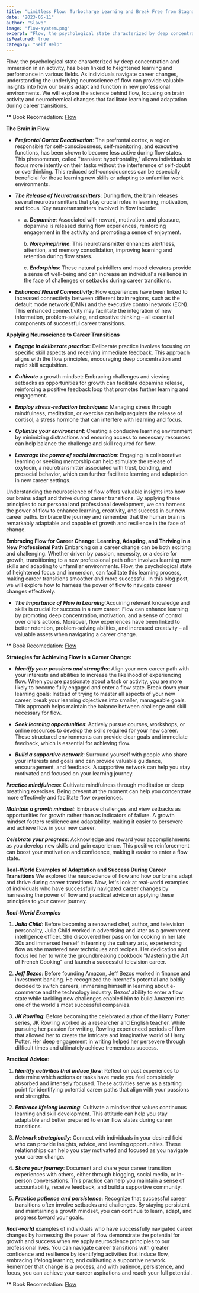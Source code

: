 ```yaml
---
title: "Limitless Flow: Turbocharge Learning and Break Free from Stagnation"
date: "2023-05-11"
author: "Slavo"
image: "flow-system.png"
excerpt: "Flow, the psychological state characterized by deep concentration and immersion in an activity..."
isFeatured: true
category: "Self Help"
---
```


Flow, the psychological state characterized by deep concentration and immersion in an activity, has been linked to heightened learning and performance in various fields. As individuals navigate career changes, understanding the underlying neuroscience of flow can provide valuable insights into how our brains adapt and function in new professional environments. We will explore the science behind flow, focusing on brain activity and neurochemical changes that facilitate learning and adaptation during career transitions.

\*\* Book Recomedation: [Flow](https://www.amazon.com/dp/0061339202/ref=cm_sw_r_as_gl_api_gl_i_425QZ8KTCK5XYMSTBFSW?linkCode=ml2&tag=prototypene06-20)

**The Brain in Flow**

- **_Prefrontal Cortex Deactivation_**: The prefrontal cortex, a region responsible for self-consciousness, self-monitoring, and executive functions, has been shown to become less active during flow states. This phenomenon, called "transient hypofrontality," allows individuals to focus more intently on their tasks without the interference of self-doubt or overthinking. This reduced self-consciousness can be especially beneficial for those learning new skills or adapting to unfamiliar work environments.
- **_The Release of Neurotransmitters_**: During flow, the brain releases several neurotransmitters that play crucial roles in learning, motivation, and focus. Key neurotransmitters involved in flow include:

  - a. **_Dopamine_**: Associated with reward, motivation, and pleasure, dopamine is released during flow experiences, reinforcing engagement in the activity and promoting a sense of enjoyment.

    b. **_Norepinephrine_**: This neurotransmitter enhances alertness, attention, and memory consolidation, improving learning and retention during flow states.

    c. **_Endorphins_**: These natural painkillers and mood elevators provide a sense of well-being and can increase an individual's resilience in the face of challenges or setbacks during career transitions.

- **_Enhanced Neural Connectivity_**: Flow experiences have been linked to increased connectivity between different brain regions, such as the default mode network (DMN) and the executive control network (ECN). This enhanced connectivity may facilitate the integration of new information, problem-solving, and creative thinking – all essential components of successful career transitions.

**Applying Neuroscience to Career Transitions**

- **_Engage in deliberate practice_**: Deliberate practice involves focusing on specific skill aspects and receiving immediate feedback. This approach aligns with the flow principles, encouraging deep concentration and rapid skill acquisition.

- **_Cultivate_** a growth mindset: Embracing challenges and viewing setbacks as opportunities for growth can facilitate dopamine release, reinforcing a positive feedback loop that promotes further learning and engagement.

- **_Employ stress-reduction techniques_**: Managing stress through mindfulness, meditation, or exercise can help regulate the release of cortisol, a stress hormone that can interfere with learning and focus.

- **_Optimize your environment_**: Creating a conducive learning environment by minimizing distractions and ensuring access to necessary resources can help balance the challenge and skill required for flow.

- **_Leverage the power of social interaction_**: Engaging in collaborative learning or seeking mentorship can help stimulate the release of oxytocin, a neurotransmitter associated with trust, bonding, and prosocial behavior, which can further facilitate learning and adaptation in new career settings.

Understanding the neuroscience of flow offers valuable insights into how our brains adapt and thrive during career transitions. By applying these principles to our personal and professional development, we can harness the power of flow to enhance learning, creativity, and success in our new career paths. Embrace the journey and remember that the human brain is remarkably adaptable and capable of growth and resilience in the face of change.

**Embracing Flow for Career Change: Learning, Adapting, and Thriving in a New Professional Path**
Embarking on a career change can be both exciting and challenging. Whether driven by passion, necessity, or a desire for growth, transitioning to a new professional path often involves learning new skills and adapting to unfamiliar environments. Flow, the psychological state of heightened focus and immersion, can facilitate this learning process, making career transitions smoother and more successful. In this blog post, we will explore how to harness the power of flow to navigate career changes effectively.

- **_The Importance of Flow in Learning_**:Acquiring relevant knowledge and skills is crucial for success in a new career. Flow can enhance learning by promoting deep concentration, motivation, and a sense of control over one's actions. Moreover, flow experiences have been linked to better retention, problem-solving abilities, and increased creativity – all valuable assets when navigating a career change.

\*\* Book Recomedation: [Flow](https://www.amazon.com/dp/0061339202/ref=cm_sw_r_as_gl_api_gl_i_425QZ8KTCK5XYMSTBFSW?linkCode=ml2&tag=prototypene06-20)

**Strategies for Achieving Flow in a Career Change:**

- **_Identify your passions and strengths_**: Align your new career path with your interests and abilities to increase the likelihood of experiencing flow. When you are passionate about a task or activity, you are more likely to become fully engaged and enter a flow state.
  Break down your learning goals: Instead of trying to master all aspects of your new career, break your learning objectives into smaller, manageable goals. This approach helps maintain the balance between challenge and skill necessary for flow.

- **_Seek learning opportunities_**: Actively pursue courses, workshops, or online resources to develop the skills required for your new career. These structured environments can provide clear goals and immediate feedback, which is essential for achieving flow.

- **_Build a supportive network_**: Surround yourself with people who share your interests and goals and can provide valuable guidance, encouragement, and feedback. A supportive network can help you stay motivated and focused on your learning journey.

**_Practice mindfulness_**: Cultivate mindfulness through meditation or deep breathing exercises. Being present at the moment can help you concentrate more effectively and facilitate flow experiences.

**_Maintain a growth mindset_**: Embrace challenges and view setbacks as opportunities for growth rather than as indicators of failure. A growth mindset fosters resilience and adaptability, making it easier to persevere and achieve flow in your new career.

**_Celebrate your progress_**: Acknowledge and reward your accomplishments as you develop new skills and gain experience. This positive reinforcement can boost your motivation and confidence, making it easier to enter a flow state.

**Real-World Examples of Adaptation and Success During Career Transitions**
We explored the neuroscience of flow and how our brains adapt and thrive during career transitions. Now, let's look at real-world examples of individuals who have successfully navigated career changes by harnessing the power of flow and practical advice on applying these principles to your career journey.

**_Real-World Examples_**

1. **_Julia Child_**: Before becoming a renowned chef, author, and television personality, Julia Child worked in advertising and later as a government intelligence officer. She discovered her passion for cooking in her late 30s and immersed herself in learning the culinary arts, experiencing flow as she mastered new techniques and recipes. Her dedication and focus led her to write the groundbreaking cookbook "Mastering the Art of French Cooking" and launch a successful television career.

2. **_Jeff Bezos_**: Before founding Amazon, Jeff Bezos worked in finance and investment banking. He recognized the internet's potential and boldly decided to switch careers, immersing himself in learning about e-commerce and the technology industry. Bezos' ability to enter a flow state while tackling new challenges enabled him to build Amazon into one of the world's most successful companies.

3. **_JK Rowling_**: Before becoming the celebrated author of the Harry Potter series, JK Rowling worked as a researcher and English teacher. While pursuing her passion for writing, Rowling experienced periods of flow that allowed her to create the intricate and imaginative world of Harry Potter. Her deep engagement in writing helped her persevere through difficult times and ultimately achieve tremendous success.

**Practical Advice**:

1. **_Identify activities that induce flow_**: Reflect on past experiences to determine which actions or tasks have made you feel completely absorbed and intensely focused. These activities serve as a starting point for identifying potential career paths that align with your passions and strengths.

2. **_Embrace lifelong learning_**: Cultivate a mindset that values continuous learning and skill development. This attitude can help you stay adaptable and better prepared to enter flow states during career transitions.

3. **_Network strategically_**: Connect with individuals in your desired field who can provide insights, advice, and learning opportunities. These relationships can help you stay motivated and focused as you navigate your career change.

4. **_Share your journey_**: Document and share your career transition experiences with others, either through blogging, social media, or in-person conversations. This practice can help you maintain a sense of accountability, receive feedback, and build a supportive community.

5. **_Practice patience and persistence_**: Recognize that successful career transitions often involve setbacks and challenges. By staying persistent and maintaining a growth mindset, you can continue to learn, adapt, and progress toward your goals.

**_Real-world_** examples of individuals who have successfully navigated career changes by harnessing the power of flow demonstrate the potential for growth and success when we apply neuroscience principles to our professional lives. You can navigate career transitions with greater confidence and resilience by identifying activities that induce flow, embracing lifelong learning, and cultivating a supportive network. Remember that change is a process, and with patience, persistence, and focus, you can achieve your career aspirations and reach your full potential.

\*\* Book Recomedation: [Flow](https://www.amazon.com/dp/0061339202/ref=cm_sw_r_as_gl_api_gl_i_425QZ8KTCK5XYMSTBFSW?linkCode=ml2&tag=prototypene06-20)
